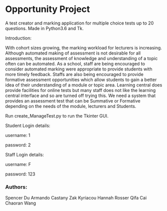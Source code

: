 # Opportunity Project

A test creator and marking application for multiple choice tests up to 20 questions.  Made in Python3.6 and Tk.

Introduction:

With cohort sizes growing, the marking workload for lecturers is increasing. Although automated making of assessment is not desirable for all assessments, the assessment of knowledge and understanding of a topic often can be automated. As a school, staff are being encouraged to consider automated marking were appropriate to provide students with more timely feedback. Staffs are also being encouraged to provide formative assessment opportunities which allow students to gain a better idea of their understanding of a module or topic area. Learning central does provide facilities for online tests but many staff does not like the learning central interface and so are turned off trying this. We need a system that provides an assessment test that can be Summative or Formative depending on the needs of the module, lecturers and Students.

Run create_ManageTest.py to run the Tkinter GUI.

Student Login details:

username: 1

password: 2

Staff Login details:

username: F

password: 123



### Authors: 
Spencer Du
Armando Castany
Zak Kyriacou
Hannah Rosser
Qifa Cai
Chaoran Wang
